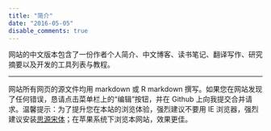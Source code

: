 ```yaml
---
title: "简介"
date: "2016-05-05"
disable_comments: true
---
```


网站的中文版本包含了一份作者个人简介、中文博客、读书笔记、翻译写作、研究摘要以及开发的工具列表与教程。

***

网站所有网页的源文件均用 markdown 或 R markdown 撰写。如果您在网站发现了任何错误，恳请点击菜单栏上的“编辑”按钮，并在 Github 上向我提交合并请求。温馨提示：为了提升您在本站的浏览体验，强烈建议不要用 IE 浏览器，强烈建议安装[思源宋体](https://github.com/adobe-fonts/source-han-serif/tree/release)；在苹果系统下浏览本网站，效果更佳。
